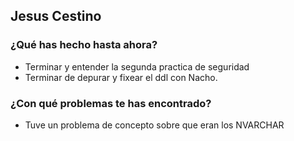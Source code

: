 ## Jesus Cestino
### ¿Qué has hecho hasta ahora?
- Terminar y entender la segunda practica de seguridad
- Terminar de depurar y fixear el ddl con Nacho.
### ¿Con qué problemas te has encontrado?
- Tuve un problema de concepto sobre que eran los NVARCHAR
<br><br>

